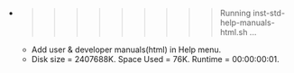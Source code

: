 * >>>>>>>>> Running inst-std-help-manuals-html.sh ...
  * Add user & developer manuals(html) in Help menu.
  * Disk size = 2407688K. Space Used = 76K. Runtime = 00:00:00:01.
